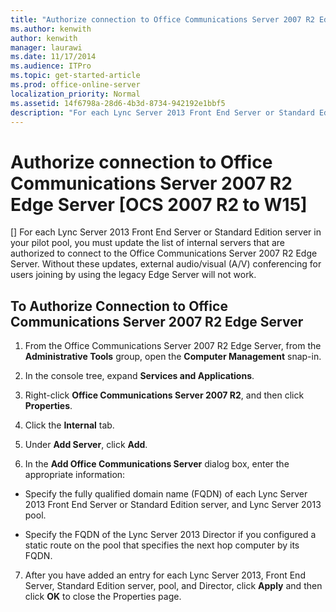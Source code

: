 ```yaml
---
title: "Authorize connection to Office Communications Server 2007 R2 Edge Server [OCS 2007 R2 to W15]"
ms.author: kenwith
author: kenwith
manager: laurawi
ms.date: 11/17/2014
ms.audience: ITPro
ms.topic: get-started-article
ms.prod: office-online-server
localization_priority: Normal
ms.assetid: 14f6798a-28d6-4b3d-8734-942192e1bbf5
description: "For each Lync Server 2013 Front End Server or Standard Edition server in your pilot pool, you must update the list of internal servers that are authorized to connect to the Office Communications Server 2007 R2 Edge Server. Without these updates, external audio/visual (A/V) conferencing for users joining by using the legacy Edge Server will not work."
---
```


# Authorize connection to Office Communications Server 2007 R2 Edge Server [OCS 2007 R2 to W15]
[]
For each Lync Server 2013 Front End Server or Standard Edition server in your pilot pool, you must update the list of internal servers that are authorized to connect to the Office Communications Server 2007 R2 Edge Server. Without these updates, external audio/visual (A/V) conferencing for users joining by using the legacy Edge Server will not work. 
  
## To Authorize Connection to Office Communications Server 2007 R2 Edge Server

1. From the Office Communications Server 2007 R2 Edge Server, from the **Administrative Tools** group, open the **Computer Management** snap-in. 
    
2. In the console tree, expand **Services and Applications**.
    
3. Right-click **Office Communications Server 2007 R2**, and then click **Properties**.
    
4. Click the **Internal** tab. 
    
5. Under **Add Server**, click **Add**.
    
6. In the **Add Office Communications Server** dialog box, enter the appropriate information: 
    
  - Specify the fully qualified domain name (FQDN) of each Lync Server 2013 Front End Server or Standard Edition server, and Lync Server 2013 pool.
    
  - Specify the FQDN of the Lync Server 2013 Director if you configured a static route on the pool that specifies the next hop computer by its FQDN.
    
7. After you have added an entry for each Lync Server 2013, Front End Server, Standard Edition server, pool, and Director, click **Apply** and then click **OK** to close the Properties page. 
    

